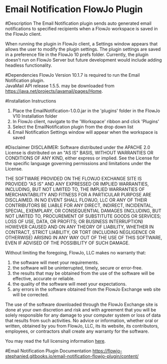 # Email Notification FlowJo Plugin

#Description
The Email Notification plugin sends auto generated email notifications to specified recipients when a FlowJo workspace is saved in the 
FlowJo client.

When running the plugin in FlowJo client, a Settings window appears that allows the user to modify the plugin settings. The plugin settings are saved in a preference file in the FlowJo 10 prefs folder. Currently, the plugin doesn't run on FlowJo Server but future development would include adding headless functionality.

#Dependencies
FlowJo Version 10.1.7 is required to run the Email Notification plugin.<BR>
JavaMail API release 1.5.5. may be downloaded from https://java.net/projects/javamail/pages/Home.

#Installation Instructions
1. Place the EmailNotification-1.0.0.jar in the 'plugins' folder in the FlowJo V10 Installation folder
2. In FlowJo client, navigate to the 'Workspace' ribbon and click 'Plugins'
3. Select the EmailNotification plugin from the drop down list
4. Email Notification Settings window will appear when the workspace is saved

#Disclaimer
DISCLAIMER: Software distributed under the APACHE 2.0 License is distributed on an "AS IS" BASIS, WITHOUT WARRANTIES OR CONDITIONS OF ANY KIND, either express or implied. See the License for the specific language governing permissions and limitations under the License.

THE SOFTWARE PROVIDED ON THE FLOWJO EXCHANGE SITE IS PROVIDED "AS IS" AND ANY EXPRESSED OR IMPLIED WARRANTIES, INCLUDING, BUT NOT LIMITED TO, THE IMPLIED WARRANTIES OF MERCHANTABILITY AND FITNESS FOR A PARTICULAR PURPOSE ARE DISCLAIMED. IN NO EVENT SHALL FLOWJO, LLC OR ANY OF THEIR CONTRIBUTORS BE LIABLE FOR ANY DIRECT, INDIRECT, INCIDENTAL, SPECIAL, EXEMPLARY, OR CONSEQUENTIAL DAMAGES (INCLUDING, BUT NOT LIMITED TO, PROCUREMENT OF SUBSTITUTE GOODS OR SERVICES; LOSS OF USE, DATA, OR PROFITS; OR BUSINESS INTERRUPTION) HOWEVER CAUSED AND ON ANY THEORY OF LIABILITY, WHETHER IN CONTRACT, STRICT LIABILITY, OR TORT (INCLUDING NEGLIGENCE OR OTHERWISE) ARISING IN ANY WAY OUT OF THE USE OF THIS SOFTWARE, EVEN IF ADVISED OF THE POSSIBILITY OF SUCH DAMAGE.

Without limiting the foregoing, FlowJo, LLC makes no warranty that: <BR>
1. the software will meet your requirements. <BR>
2. the software will be uninterrupted, timely, secure or error-free. <BR>
3. the results that may be obtained from the use of the software will be effective, accurate or reliable. 
4. the quality of the software will meet your expectations. <BR> 
5. any errors in the software obtained from the FlowJo Exchange web site will be corrected. <BR>

The use of the software downloaded through the FlowJo Exchange site is done at your own discretion and risk and with agreement that you will be solely responsible for any damage to your computer system or loss of data that results from such activities. No advice or information, whether oral or written, obtained by you from FlowJo, LLC, its its website, its contributors, employees, or contractors shall create any warranty for the software.

You may read the full licensing information [here](https://www.apache.org/licenses/LICENSE-2.0).


#Email Notification Plugin Documentation
https://flowjo-stephanied.gitbooks.io/email-notification-flowjo-plugin/content/
